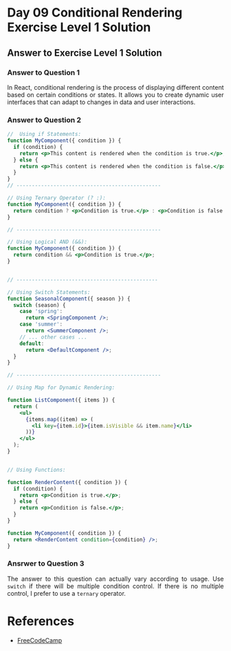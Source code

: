 # Day 09 Conditional Rendering Exercise Level 1 Solution
## Answer to Exercise Level 1 Solution
### Answer to Question 1
<p align="justify">In React, conditional rendering is the process of displaying different content based on certain conditions or states. It allows you to create dynamic user interfaces that can adapt to changes in data and user interactions.</p>

### Answer to Question 2
```jsx
//  Using if Statements:
function MyComponent({ condition }) {
  if (condition) {
    return <p>This content is rendered when the condition is true.</p>;
  } else {
    return <p>This content is rendered when the condition is false.</p>;
  }
}
// -----------------------------------------------

// Using Ternary Operator (? :):
function MyComponent({ condition }) {
  return condition ? <p>Condition is true.</p> : <p>Condition is false.</p>;
}

// -----------------------------------------------

// Using Logical AND (&&):
function MyComponent({ condition }) {
  return condition && <p>Condition is true.</p>;
}


// ----------------------------------------------

// Using Switch Statements:
function SeasonalComponent({ season }) {
  switch (season) {
    case 'spring':
      return <SpringComponent />;
    case 'summer':
      return <SummerComponent />;
    // ... other cases ...
    default:
      return <DefaultComponent />;
  }
}

// -----------------------------------------------

// Using Map for Dynamic Rendering:

function ListComponent({ items }) {
  return (
    <ul>
      {items.map((item) => (
        <li key={item.id}>{item.isVisible && item.name}</li>
      ))}
    </ul>
  );
}


// Using Functions:

function RenderContent({ condition }) {
  if (condition) {
    return <p>Condition is true.</p>;
  } else {
    return <p>Condition is false.</p>;
  }
}

function MyComponent({ condition }) {
  return <RenderContent condition={condition} />;
}
```

### Ansrwer to Question 3

<p align="justify">The answer to this question can actually vary according to usage. Use <code>switch</code> if there will be multiple condition control. If there is no multiple control, I prefer to use a  <code>ternary</code> operator.</p>

# References
- <a href="https://www.freecodecamp.org/news/react-conditional-rendering" target="_blank">FreeCodeCamp </a>
